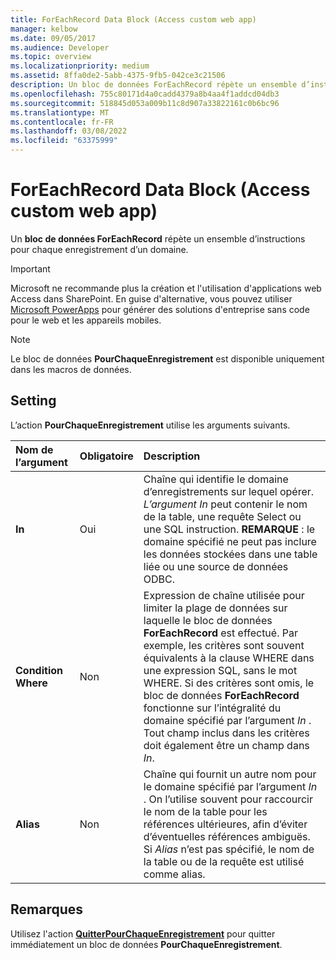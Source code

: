```yaml
---
title: ForEachRecord Data Block (Access custom web app)
manager: kelbow
ms.date: 09/05/2017
ms.audience: Developer
ms.topic: overview
ms.localizationpriority: medium
ms.assetid: 8ffa0de2-5abb-4375-9fb5-042ce3c21506
description: Un bloc de données ForEachRecord répète un ensemble d’instructions pour chaque enregistrement d’un domaine.
ms.openlocfilehash: 755c80171d4a0cadd4379a8b4aa4f1addcd04db3
ms.sourcegitcommit: 518845d053a009b11c8d907a33822161c0b6bc96
ms.translationtype: MT
ms.contentlocale: fr-FR
ms.lasthandoff: 03/08/2022
ms.locfileid: "63375999"
---
```

# <a name="foreachrecord-data-block-access-custom-web-app"></a>ForEachRecord Data Block (Access custom web app)

Un **bloc de données ForEachRecord** répète un ensemble d’instructions pour chaque enregistrement d’un domaine.
  
> [!IMPORTANT]
> Microsoft ne recommande plus la création et l'utilisation d'applications web Access dans SharePoint. En guise d'alternative, vous pouvez utiliser [Microsoft PowerApps](https://powerapps.microsoft.com/) pour générer des solutions d'entreprise sans code pour le web et les appareils mobiles.
  
> [!NOTE]
> Le bloc de données **PourChaqueEnregistrement** est disponible uniquement dans les macros de données.
  
## <a name="setting"></a>Setting

L’action **PourChaqueEnregistrement** utilise les arguments suivants.
  
|**Nom de l’argument**|**Obligatoire**|**Description**|
|:-----|:-----|:-----|
|**In** <br/> |Oui  <br/> |Chaîne qui identifie le domaine d’enregistrements sur lequel opérer. *L’argument In* peut contenir le nom de la table, une requête Select ou une SQL instruction. **REMARQUE** : le domaine spécifié ne peut pas inclure les données stockées dans une table liée ou une source de données ODBC.           |
|**Condition Where** <br/> |Non  <br/> |Expression de chaîne utilisée pour limiter la plage de données sur laquelle le bloc de données **ForEachRecord** est effectué. Par exemple, les critères sont souvent équivalents à la clause WHERE dans une expression SQL, sans le mot WHERE. Si des critères sont omis, le bloc de données **ForEachRecord** fonctionne sur l’intégralité du domaine spécifié par l’argument *In* . Tout champ inclus dans les critères doit également être un champ dans *In*. |
|**Alias** <br/> |Non  <br/> |Chaîne qui fournit un autre nom pour le domaine spécifié par l’argument *In* . On l’utilise souvent pour raccourcir le nom de la table pour les références ultérieures, afin d’éviter d’éventuelles références ambiguës. Si *Alias* n’est pas spécifié, le nom de la table ou de la requête est utilisé comme alias. |

## <a name="remarks"></a>Remarques

Utilisez l'action **[QuitterPourChaqueEnregistrement](exitforeachrecord-macro-action-access-custom-web-app.md)** pour quitter immédiatement un bloc de données **PourChaqueEnregistrement**.
